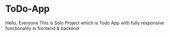 # ToDo-App
Hello, Everyone This is Solo Project which is Todo App with fully responsive functionality in frontend &amp; backend
